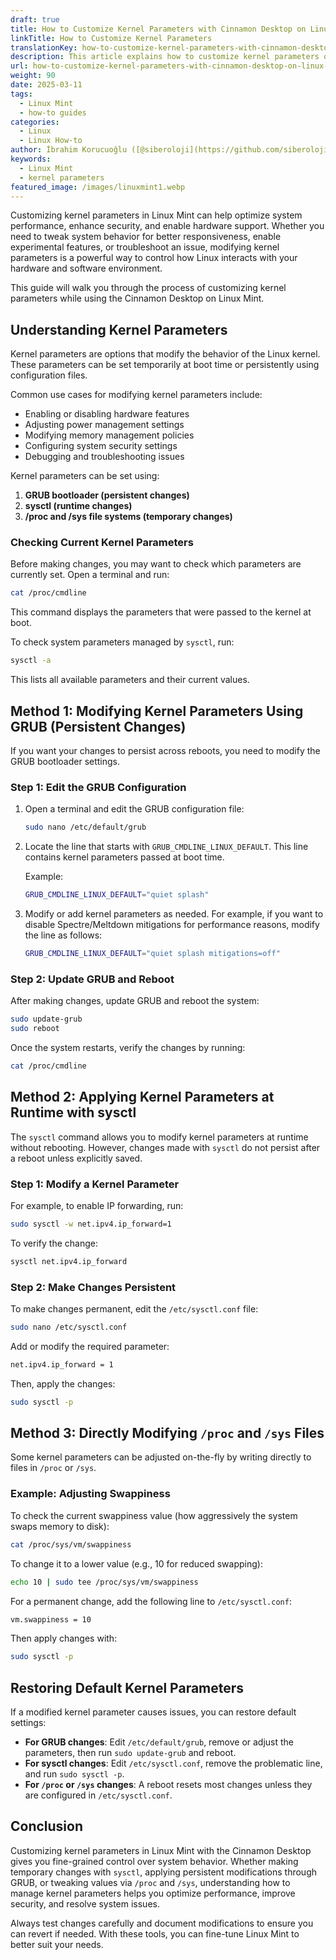 ```yaml
---
draft: true
title: How to Customize Kernel Parameters with Cinnamon Desktop on Linux Mint
linkTitle: How to Customize Kernel Parameters 
translationKey: how-to-customize-kernel-parameters-with-cinnamon-desktop-on-linux-mint
description: This article explains how to customize kernel parameters on Linux Mint using the Cinnamon desktop.
url: how-to-customize-kernel-parameters-with-cinnamon-desktop-on-linux-mint
weight: 90
date: 2025-03-11
tags:
  - Linux Mint
  - how-to guides
categories:
  - Linux
  - Linux How-to
author: İbrahim Korucuoğlu ([@siberoloji](https://github.com/siberoloji))
keywords:
  - Linux Mint
  - kernel parameters
featured_image: /images/linuxmint1.webp
---
```

Customizing kernel parameters in Linux Mint can help optimize system performance, enhance security, and enable hardware support. Whether you need to tweak system behavior for better responsiveness, enable experimental features, or troubleshoot an issue, modifying kernel parameters is a powerful way to control how Linux interacts with your hardware and software environment.

This guide will walk you through the process of customizing kernel parameters while using the Cinnamon Desktop on Linux Mint.

## Understanding Kernel Parameters

Kernel parameters are options that modify the behavior of the Linux kernel. These parameters can be set temporarily at boot time or persistently using configuration files.

Common use cases for modifying kernel parameters include:

- Enabling or disabling hardware features
- Adjusting power management settings
- Modifying memory management policies
- Configuring system security settings
- Debugging and troubleshooting issues

Kernel parameters can be set using:

1. **GRUB bootloader (persistent changes)**
2. **sysctl (runtime changes)**
3. **/proc and /sys file systems (temporary changes)**

### Checking Current Kernel Parameters

Before making changes, you may want to check which parameters are currently set. Open a terminal and run:

```bash
cat /proc/cmdline
```

This command displays the parameters that were passed to the kernel at boot.

To check system parameters managed by `sysctl`, run:

```bash
sysctl -a
```

This lists all available parameters and their current values.

## Method 1: Modifying Kernel Parameters Using GRUB (Persistent Changes)

If you want your changes to persist across reboots, you need to modify the GRUB bootloader settings.

### Step 1: Edit the GRUB Configuration

1. Open a terminal and edit the GRUB configuration file:

   ```bash
   sudo nano /etc/default/grub
   ```

2. Locate the line that starts with `GRUB_CMDLINE_LINUX_DEFAULT`. This line contains kernel parameters passed at boot time.

   Example:

   ```bash
   GRUB_CMDLINE_LINUX_DEFAULT="quiet splash"
   ```

3. Modify or add kernel parameters as needed. For example, if you want to disable Spectre/Meltdown mitigations for performance reasons, modify the line as follows:

   ```bash
   GRUB_CMDLINE_LINUX_DEFAULT="quiet splash mitigations=off"
   ```

### Step 2: Update GRUB and Reboot

After making changes, update GRUB and reboot the system:

```bash
sudo update-grub
sudo reboot
```

Once the system restarts, verify the changes by running:

```bash
cat /proc/cmdline
```

## Method 2: Applying Kernel Parameters at Runtime with sysctl

The `sysctl` command allows you to modify kernel parameters at runtime without rebooting. However, changes made with `sysctl` do not persist after a reboot unless explicitly saved.

### Step 1: Modify a Kernel Parameter

For example, to enable IP forwarding, run:

```bash
sudo sysctl -w net.ipv4.ip_forward=1
```

To verify the change:

```bash
sysctl net.ipv4.ip_forward
```

### Step 2: Make Changes Persistent

To make changes permanent, edit the `/etc/sysctl.conf` file:

```bash
sudo nano /etc/sysctl.conf
```

Add or modify the required parameter:

```bash
net.ipv4.ip_forward = 1
```

Then, apply the changes:

```bash
sudo sysctl -p
```

## Method 3: Directly Modifying `/proc` and `/sys` Files

Some kernel parameters can be adjusted on-the-fly by writing directly to files in `/proc` or `/sys`.

### Example: Adjusting Swappiness

To check the current swappiness value (how aggressively the system swaps memory to disk):

```bash
cat /proc/sys/vm/swappiness
```

To change it to a lower value (e.g., 10 for reduced swapping):

```bash
echo 10 | sudo tee /proc/sys/vm/swappiness
```

For a permanent change, add the following line to `/etc/sysctl.conf`:

```bash
vm.swappiness = 10
```

Then apply changes with:

```bash
sudo sysctl -p
```

## Restoring Default Kernel Parameters

If a modified kernel parameter causes issues, you can restore default settings:

- **For GRUB changes**: Edit `/etc/default/grub`, remove or adjust the parameters, then run `sudo update-grub` and reboot.
- **For sysctl changes**: Edit `/etc/sysctl.conf`, remove the problematic line, and run `sudo sysctl -p`.
- **For `/proc` or `/sys` changes**: A reboot resets most changes unless they are configured in `/etc/sysctl.conf`.

## Conclusion

Customizing kernel parameters in Linux Mint with the Cinnamon Desktop gives you fine-grained control over system behavior. Whether making temporary changes with `sysctl`, applying persistent modifications through GRUB, or tweaking values via `/proc` and `/sys`, understanding how to manage kernel parameters helps you optimize performance, improve security, and resolve system issues.

Always test changes carefully and document modifications to ensure you can revert if needed. With these tools, you can fine-tune Linux Mint to better suit your needs.
